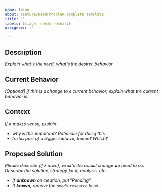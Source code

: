 ```yaml
---
name: Issue
about: Feature/Need/Problem complete template
title: ''
labels: triage, needs-research
assignees: ''

---
```


## Description

_Explain what's the need, what's the desired behavior_

## Current Behavior

_[Optional] If this is a change to a current behavior, explain what the current behavior is._

## Context

_If it makes sense, explain:_
 * _why is this important? Rationale for doing this_
 * _Is this part of a bigger initiatve, theme? Which?_

## Proposed Solution

_Please describe (if known); what's the actual change we need to do. Describe the solution, strategy for it, analysis, etc_

 * _If **unknown** on creation, put "Pending"_
 * _If **known**, remove the `needs-research` label_
